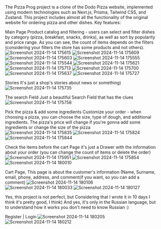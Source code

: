 The Pizza Prog project is a clone of the Dodo Pizza website, implemented using modern technologies such as Next.js, Prisma, Tailwind CSS, and Zustand. This project includes almost all the functionality of the original website for ordering pizza and other dishes. Key features:



Main Page 
Product catalog and filtering - users can select and filter dishes by category (pizza, breakfast, snacks, drinks), as well as sort by popularity and price range. As you can see, the count of items depends on the filters (considering your filters the store has some products and not others).
![Screenshot 2024-11-14 175615](https://github.com/user-attachments/assets/78c36a21-17b7-4cb9-bf48-afd050d4c5f4)
![Screenshot 2024-11-14 175609](https://github.com/user-attachments/assets/e9d1143d-e799-4dae-9b67-acab0951a5c4)
![Screenshot 2024-11-14 175603](https://github.com/user-attachments/assets/517ba939-175e-4fa3-83c0-e0281927d606)
![Screenshot 2024-11-14 175555](https://github.com/user-attachments/assets/ee28e119-2253-4d24-8718-69f283f91ea7)
![Screenshot 2024-11-14 175544](https://github.com/user-attachments/assets/93a49f6b-fad6-4c4d-b5a4-8361b1e99b2b)
![Screenshot 2024-11-14 175621](https://github.com/user-attachments/assets/11988b80-a7fa-4692-a2fe-02ae6678e667)
![Screenshot 2024-11-14 175713](https://github.com/user-attachments/assets/b34b01ff-dd03-462c-8fa3-8c046e876893)
![Screenshot 2024-11-14 175700](https://github.com/user-attachments/assets/bafaa69b-4012-4360-8167-2a8bc16da763)
![Screenshot 2024-11-14 175637](https://github.com/user-attachments/assets/4c1d113f-8c36-4bc8-b316-ffd7cca0e52a)
![Screenshot 2024-11-14 175727](https://github.com/user-attachments/assets/17d5911b-6ca0-4f04-8d8a-bbce96131ad0)





Stories It's just a shop's stories about news or something)
![Screenshot 2024-11-14 175735](https://github.com/user-attachments/assets/287049db-d7c2-4791-a15b-fab201bda487)


The search Field Just a beautiful Search Field that has the clues
![Screenshot 2024-11-14 175758](https://github.com/user-attachments/assets/1aceb91a-6582-40f7-b32b-2c6d9794e1bf)



Pick the pizza & add some ingredients 
Customize your order - when choosing a pizza, you can choose the size, type of dough, and additional ingredients. The pizza's price will change if you're gonna add some ingredients or change the size of the pizza
![Screenshot 2024-11-14 175835](https://github.com/user-attachments/assets/0eb5d209-2390-4146-b2fd-55898d4ab1dd)
![Screenshot 2024-11-14 175824](https://github.com/user-attachments/assets/7fe8c14e-79e3-4fa5-bcc1-609f78920531)
![Screenshot 2024-11-14 175844](https://github.com/user-attachments/assets/45c3e738-fa5f-47ea-86b0-02ad2f09dfc6)




Check the items before the cart Page 
it's just a Drawer with the information about your order (you can change the count of items or delete the order)
![Screenshot 2024-11-14 175951](https://github.com/user-attachments/assets/c93947d5-e7ba-41f4-9043-6d23f46fa0a8)
![Screenshot 2024-11-14 175854](https://github.com/user-attachments/assets/52738914-feff-4ece-980c-a4af02d84eb2)
![Screenshot 2024-11-14 180010](https://github.com/user-attachments/assets/55235127-2e06-44aa-95c1-6d22e44c33d8)


Cart Page, This page is about the customer's information (Name, Surname, email, phone, address, and comment(if you want, so you can add a comment) 
![Screenshot 2024-11-14 180106](https://github.com/user-attachments/assets/4c611c5a-1e02-43af-ae45-e40f67f63f12)
![Screenshot 2024-11-14 180033](https://github.com/user-attachments/assets/67004d0a-95ba-4a67-901a-f85dea4de557)
![Screenshot 2024-11-14 180127](https://github.com/user-attachments/assets/dfd45b67-cb48-4bb7-afda-6e0b96b36b89)


Yes, this project is not perfect, but Considering that I wrote it in 10 days I think it's pretty good, I think) And yes, it's only in the Russian language, but to understand how it works you don't need to know Russian 
 :)




Register | Login 
![Screenshot 2024-11-14 180205](https://github.com/user-attachments/assets/0dabbb58-e2e4-4938-bcb2-6975f49bb71e)
![Screenshot 2024-11-14 180212](https://github.com/user-attachments/assets/5c870d17-8aea-4017-9c38-23dd0aa70838)

